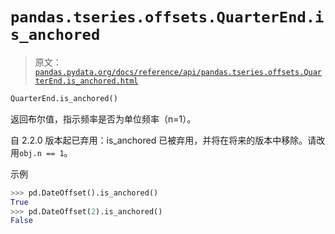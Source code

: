 # `pandas.tseries.offsets.QuarterEnd.is_anchored`

> 原文：[`pandas.pydata.org/docs/reference/api/pandas.tseries.offsets.QuarterEnd.is_anchored.html`](https://pandas.pydata.org/docs/reference/api/pandas.tseries.offsets.QuarterEnd.is_anchored.html)

```py
QuarterEnd.is_anchored()
```

返回布尔值，指示频率是否为单位频率（n=1）。

自 2.2.0 版本起已弃用：is_anchored 已被弃用，并将在将来的版本中移除。请改用`obj.n == 1`。

示例

```py
>>> pd.DateOffset().is_anchored()
True
>>> pd.DateOffset(2).is_anchored()
False 
```
